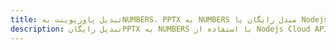 ---title: تبدیل پاورپوینت بهNUMBERS، PPTX به NUMBERS مبدل رایگان یا Nodejs SDKdescription: تبدیل رایگانPPTX به NUMBERS با استفاده از Nodejs Cloud APIs & SDK. همچنین اسناد Microsoft PowerPoint را در Cloud ایجاد، ویرایش و رندر کنید.---